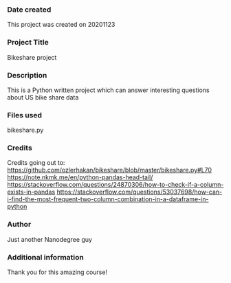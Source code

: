 ### Date created
This project was created on 20201123

### Project Title
Bikeshare project

### Description
This is a Python written project which can answer interesting questions about US bike share data

### Files used
bikeshare.py

### Credits
Credits going out to:
https://github.com/ozlerhakan/bikeshare/blob/master/bikeshare.py#L70
https://note.nkmk.me/en/python-pandas-head-tail/
https://stackoverflow.com/questions/24870306/how-to-check-if-a-column-exists-in-pandas
https://stackoverflow.com/questions/53037698/how-can-i-find-the-most-frequent-two-column-combination-in-a-dataframe-in-python

### Author
Just another Nanodegree guy

### Additional information
Thank you for this amazing course!